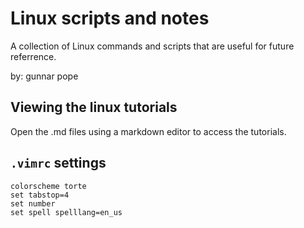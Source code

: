 # Linux scripts and notes
A collection of Linux commands and scripts that are useful for future referrence.

by: gunnar pope

## Viewing the linux tutorials
Open the .md files using a markdown editor to access the tutorials.

## `.vimrc` settings

	colorscheme torte
	set tabstop=4
	set number
	set spell spelllang=en_us

